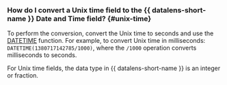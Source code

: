 ### How do I convert a Unix time field to the {{ datalens-short-name }} Date and Time field? {#unix-time}

To perform the conversion, convert the Unix time to seconds and use the [DATETIME](../../datalens/function-ref/DATETIME.md) function. For example, to convert Unix time in milliseconds: `DATETIME(1380717142785/1000)`, where the `/1000` operation converts milliseconds to seconds.

For Unix time fields, the data type in {{ datalens-short-name }} is an integer or fraction.


